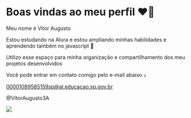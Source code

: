 # Boas vindas ao meu perfil ❤💖
Meu nome é Vitor Augusto

Estou estudando na Alura e estou ampliando minhas habilidades e aprendendo também no javascript 🐰

Utilizo esse espaço para minha organização e compartilhamento dos meu projetos desenvolvidos

Você pode entrar em contato comigo pelo e-mail abaixo ⤵

00001089585159sp@al.educacao.sp.gov.br

@VitorAugusto3A

![](https://media1.tenor.com/m/kQG0oNFnIVMAAAAC/alchemy-of-souls-jungsomin.gif)
